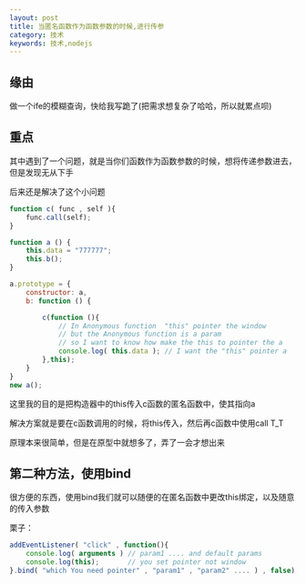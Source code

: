 ```yaml
---
layout: post
title: 当匿名函数作为函数参数的时候,进行传参
category: 技术
keywords: 技术,nodejs
---
```


## 缘由

做一个ife的模糊查询，快给我写跪了(把需求想复杂了哈哈，所以就累点呗)

## 重点

其中遇到了一个问题，就是当你们函数作为函数参数的时候，想将传递参数进去，但是发现无从下手

后来还是解决了这个小问题


```javascript
function c( func , self ){
	func.call(self);
}

function a () {
	this.data = "777777";
	this.b();
}

a.prototype = {
	constructor: a,
	b: function () {

		c(function (){
			// In Anonymous function  "this" pointer the window
			// but the Anonymous function is a param
			// so I want to know how make the this to pointer the a
			console.log( this.data ); // I want the "this" pointer a 
		},this);
	}
}
new a();
```

这里我的目的是把构造器中的this传入c函数的匿名函数中，使其指向a

解决方案就是要在c函数调用的时候，将this传入，然后再c函数中使用call T_T

原理本来很简单，但是在原型中就想多了，弄了一会才想出来

## 第二种方法，使用bind

很方便的东西，使用bind我们就可以随便的在匿名函数中更改this绑定，以及随意的传入参数

栗子：

```javascript
addEventListener( "click" , function(){
	console.log( arguments ) // param1 .... and default params
	console.log(this); 		 // you set pointer not window
}.bind( "which You need pointer" , "param1" , "param2" .... ) , false);
```

